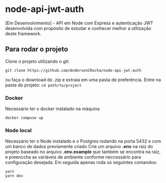 # node-api-jwt-auth
[Em Desenvolvimento] - API em Node com Express e autenticação JWT desenvolvida com propósito de estudar e conhecer melhor a utilização deste framework.

## Para rodar o projeto

Clone o projeto utilizando o git: 
```
git clone https://github.com/AndersonCRocha/node-api-jwt-auth
``` 
ou faça o download do .zip e extraia em uma pasta de preferência.
Entre na pasta do projeto: `cd path/to/project`

### Docker
Necessário ter o docker instalado na máquina
```
docker compose up
```

### Node local
Necessário ter o Node instalado e o Postgres rodando na porta 5432 e com um banco de dados previamente criado
Crie um arquivo **.env** na raiz do projeto baseado no arquivo **.env.example** que também se encontra na raiz, e preenccha as variáveis de ambiente conforme neccessário para configuração desejada.
Em seguida apenas roda os seguintes comandos:
```
yarn 
yarn dev
```
